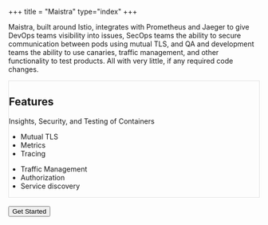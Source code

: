+++
title = "Maistra"
type="index"
+++

Maistra, built around Istio, integrates with Prometheus and Jaeger to give DevOps teams visibility into issues, SecOps teams the ability to secure communication between pods using mutual TLS, and QA and development teams the ability to use canaries, traffic management, and other functionality to test products. All with very little, if any required code changes.

<div style="border: solid 1px rgba(160, 160, 160, 0.3);" class="row align-items-center clearfix">
              <div class="col-lg-4 mb-3 mb-lg-0">
                <h2 class="mb-3 h1 t300">Features</h2>
                <p class="t400 text-muted mb-0">Insights, Security, and Testing of Containers</p>
              </div>
              <div class="col-lg-4 col-sm-6">
                <ul class="iconlist m-0">
                  <li class="pt-3 pt-lg-0">Mutual TLS</li>
                  <li class="pt-3">Metrics</li>
                  <li class="pt-3">Tracing</li>
                </ul>
              </div>
              <div class="col-lg-4 col-sm-6">
                <ul class="iconlist m-0">
                  <li class="pt-3 pt-lg-0">Traffic Management</li>
                  <li class="pt-3">Authorization</li>
                  <li class="pt-3">Service discovery</li>
                </ul>
              </div>
            </div>
</div>
<br>
<a href="/docs/installation/install">
<button type="button" class="btn btn-primary btn-lg">Get Started</button>
</a>
